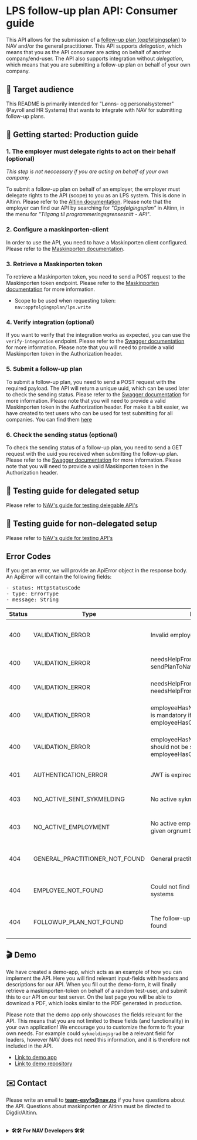 # LPS follow-up plan API: Consumer guide

This API allows for the submission of
a [follow-up plan (oppfølgingsplan)](https://www.nav.no/arbeidsgiver/oppfolgingsplan) to NAV and/or the general
practitioner. This API supports <i>delegation</i>,
which means that you as the API consumer are acting on behalf of another company/end-user. The API also supports
integration without <i>delegation</i>, which means
that you are submitting a follow-up plan on behalf of your own company.

## 🎯 Target audience

This README is primarily intended for "Lønns- og personalsystemer" (Payroll and HR Systems) that wants to integrate with
NAV for submitting follow-up plans.

## 🚀 Getting started: Production guide

### 1. The employer must delegate rights to act on their behalf (optional)

<i>This step is not neccessary if you are acting on behalf of your own company.</i>

To submit a follow-up plan on behalf of an employer, the employer must delegate rights to the API (scope) to you as an
LPS system. This is done
in Altinn. Please refer to
the [Altinn documentation](https://altinn.github.io/docs/utviklingsguider/api-delegering/tilgangsstyrer/). Please note
that the employer can find our API by searching for <i>"Oppfølgingsplan"</i> in Altinn, in the menu for <i>"Tilgang til
programmeringsgrensesnitt - API"</i>.

### 2. Configure a maskinporten-client

In order to use the API, you need to have a Maskinporten client configured. Please refer to
the [Maskinporten documentation](https://docs.digdir.no/docs/Maskinporten/maskinporten_guide_apikonsument).

### 3. Retrieve a Maskinporten token

To retrieve a Maskinporten token, you need to send a POST request to the Maskinporten token
endpoint. Please refer to
the [Maskinporten documentation](https://docs.digdir.no/docs/Maskinporten/maskinporten_summary.html) for more
information.
<br>

- Scope to be used when requesting token: `nav:oppfolgingsplan/lps.write`

### 4. Verify integration (optional)

If you want to verify that the integration works as expected, you can use the `verify-integration` endpoint. Please
refer to
the [Swagger documentation](https://lps-oppfolgingsplan-mottak.ekstern.dev.nav.no/swagger) for more information. Please
note that you will need to provide a valid Maskinporten token in the Authorization header.

### 5. Submit a follow-up plan

To submit a follow-up plan, you need to send a POST request with the required payload. The API will return a unique
uuid, which can be used later to check the sending status. Please refer to
the [Swagger documentation](https://lps-oppfolgingsplan-mottak.ekstern.dev.nav.no/swagger) for more information. Please
note that you will need to provide a valid Maskinporten token in the Authorization header.
For make it a bit easier, we have created to test users who can be used for test submitting for all companies. You can find them [here](https://github.com/navikt/lps-oppfolgingsplan-mottak/blob/068f8035a4792c85a5d4dd0a597e6292ddad86b2/src/main/kotlin/no/nav/syfo/oppfolgingsplanmottak/validation/FollowUpPlanValidator.kt#L13)

### 6. Check the sending status (optional)

To check the sending status of a follow-up plan, you need to send a GET request with the uuid you received when
submitting the follow-up plan. Please refer to
the [Swagger documentation](https://lps-oppfolgingsplan-mottak.ekstern.dev.nav.no/swagger) for more information. Please
note that you will need to provide a valid Maskinporten token in the Authorization header.

## 🧪 Testing guide for delegated setup

Please refer
to [NAV's guide for testing delegable API's](https://github.com/navikt/nav-ekstern-api-dok/blob/main/api-dok/teste-delegerbart-api/teste-delegerbart-api.md)

## 🧪 Testing guide for non-delegated setup

Please refer
to [NAV's guide for testing API's](https://github.com/navikt/nav-ekstern-api-dok/blob/main/api-dok/teste-api/teste-api.md)

## Error Codes

If you get an error, we will provide an ApiError object in the response body.
An ApiError will contain the following fields:
<pre>
- status: HttpStatusCode
- type: ErrorType
- message: String
</pre>

| Status | Type                           | Example Message                                                                                     | Description                                                                                             |
|--------|--------------------------------|-----------------------------------------------------------------------------------------------------|---------------------------------------------------------------------------------------------------------|
| 400    | VALIDATION_ERROR               | Invalid employee identification number                                                              | The employeeIdentificationNumber field does not match the required format (11 digits).                  |
| 400    | VALIDATION_ERROR               | needsHelpFromNav cannot be true if sendPlanToNav is false                                           | If you are not sending the plan to NAV, then you cannot ask from help from NAV                          |
| 400    | VALIDATION_ERROR               | needsHelpFromNavDescription is obligatory if needsHelpFromNav is true                               | If you need help from NAV, then a description of what you need help with is mandatory.                  |
| 400    | VALIDATION_ERROR               | employeeHasNotContributedToPlanDescription is mandatory if employeeHasContributedToPlan = false     | If the employee has not contributed to the plan, then a description of why not is mandatory.            |
| 400    | VALIDATION_ERROR               | employeeHasNotContributedToPlanDescription should not be set if employeeHasContributedToPlan = true | If the employee has not contributed to the plan, then a description of why not should not be sent       |
| 401    | AUTHENTICATION_ERROR           | JWT is expired                                                                                      | The maskinporten-token is invalid. Please check message for the specific error.                         |
| 403    | NO_ACTIVE_SENT_SYKMELDING      | No active sykmelding sent to employer                                                               | There is no active sykmelding, or the sykmelding is not sent to the employer                            |
| 403    | NO_ACTIVE_EMPLOYMENT           | No active employment relationship found for given orgnumber                                         | We could not find arbeidsforhold for the orgnumber provided by maskinporten                             |
| 404    | GENERAL_PRACTITIONER_NOT_FOUND | General practitioner was not found                                                                  | The general practitioner was not found. Please ensure that it is correctly registered for the employee. |
| 404    | EMPLOYEE_NOT_FOUND             | Could not find requested person in our systems                                                      | This employeeIdentificationNumber is not registered in NAV's systems.                                   |
| 404    | FOLLOWUP_PLAN_NOT_FOUND        | The follow-up plan with a given uuid was not found                                                  | The follow-up plan with a given uuid was not found. Only relevant for the status-endpoint.              |

## 🎬 Demo

We have created a demo-app, which acts as an example of how you can implement the API. Here you will find relevant
input-fields with headers and descriptions for our API. When you fill out the demo-form, it will finally retrieve a
maskinporten-token on behalf of a random test-user, and submit this to our API on our test server. On the last page you
will be able to download a PDF, which looks similar to the PDF generated in production. <br>

Please note that the demo app only showcases the fields relevant for the API. This means that you are not limited to
these fields (and functionality) in your own application! We encourage you to customize the form to fit your own needs.
For example could `sykmeldingsgrad` be a relevant field for leaders, however NAV does not need this information, and it
is therefore not included in the API. <br>

- [Link to demo app](https://demo.ekstern.dev.nav.no/oppfolgingsplan-lps)
- [Link to demo repository](https://github.com/navikt/oppfolgingsplan-lps-demo)

## ✉️ Contact

Please write an email to **team-esyfo@nav.no** if you have questions about the API.
Questions about maskinporten or Altinn must be directed to Digdir/Altinn.

<br>
<details>
<summary><b>🛠️🛠️ For NAV Developers 🛠️🛠️</b></summary>

## Technical

<hr>

### 🚀 Setup

- Installer og konfigurer [Detect IDEA plugin](https://plugins.jetbrains.com/plugin/10761-detekt) for live kodeanalyse
- Installer [Kotest IDEA plugin](https://plugins.jetbrains.com/plugin/14080-kotest) for å kjøre tester
-

Set [target JVM version](https://www.jetbrains.com/help/idea/compiler-kotlin-compiler.html#kotlin-compiler-jvm-settings)
til 19

### 🛠️ Hvordan sette opp sendt sykmelding for en ansatt

1. Gå til dolly: https://dolly.ekstern.dev.nav.no/
2. Lag en ny bruker med arbeidsforhold til det du satte opp for sluttbruker-org
3. Gå til sykmeldingmock: https://teamsykmelding-mock.ansatt.dev.nav.no/sykmelding/opprett?was-old=true
4. Mock en sykmelding for den ansatte du lagde i dolly
5. Gå til ditt sykefravær: https://www.ekstern.dev.nav.no/syk/sykefravaer
6. Send inn sykmeldingen til arbeidsgiver

### 🗺️ Div dokumentasjon

| Description          | Url                                                                |
|----------------------|--------------------------------------------------------------------|
| Testing library      | https://kotest.io/                                                 |
| Mocking library      | https://mockk.io/                                                  |
| Static code analysis | https://detekt.dev/                                                |
| Maskinporten         | https://docs.digdir.no/docs/Maskinporten/maskinporten_summary.html |
| Swagger test         | https://lps-oppfolgingsplan-mottak.ekstern.dev.nav.no/swagger      |
| Demo application     | https://demo.ekstern.dev.nav.no/oppfolgingsplan-lps                |

</details>